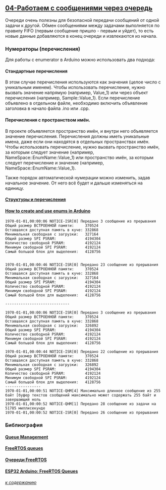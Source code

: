 ## [04-Работаем с сообщениями через очередь](#) 

Очереди очень полезны для безопасной передачи сообщений от одной задачи к другой. Обмен сообщениями между задачами выполняется по правилу FIFO (первым сообщение пришло -  первым и уйдет), то есть новые данные добавляются в конец очереди и извлекаются из начала.

### Нумераторы (перечисления)

Для работы с enumerator в Arduino можно использовать два подхода: 

#### Стандартные перечисления 

В этом случае перечисления используются как значения (целое число с уникальным именем). Чтобы использовать перечисление, нужно вызвать значение напрямую (например, Value_1) или через объект перечисления (например, Sample::Value_1). Если перечисление объявлено в отдельном файле, необходимо включить объявление заголовка в начало файла .ino или .cpp. 

#### Перечисления с пространством имён. 

В проекте объявляется пространство имён, и внутри него объявляется значение перечисления. Перечисления должны иметь уникальные имена, даже если они находятся в отдельных пространствах имён. Чтобы использовать перечисление, нужно вызвать пространство имён, за которым следует значение (например, NameSpace::EnumName::Value_1) или пространство имён, за которым следует перечисление и значение (например, NameSpace::EnumName::Value_1). 

Также порядок автоматической нумерации можно изменить, задав начальное значение. От него всё будет и дальше изменяться на единицу. 

#### [Структуры и перечисления](https://alexgyver.ru/lessons/struct/)

#### [How to create and use enums in Arduino](https://www.delasign.com/blog/how-to-create-and-use-enums-in-arduino/)

```
1970-01-01,00:00:06 NOTICE-ISR[0] Передано 3 сообщение из прерывания
Общий размер ВСТРОЕННОЙ памяти:     370524
Оставшаяся доступная память в куче: 332868
Минимальная свободная с загрузки:   327164
Общий размер SPI PSRAM:             4194304
Количество свободной PSRAM:         4192124
Минимум свободной SPI PSRAM:        4192124
Самый большой блок для выделения:   4128756


1970-01-01,00:00:46 NOTICE-ISR[0] Передано 23 сообщение из прерывания
Общий размер ВСТРОЕННОЙ памяти:     370524
Оставшаяся доступная память в куче: 332868
Минимальная свободная с загрузки:   327164
Общий размер SPI PSRAM:             4194304
Количество свободной PSRAM:         4192124
Минимум свободной SPI PSRAM:        4192124
Самый большой блок для выделения:   4128756

-----------------------------

1970-01-01,00:00:06 NOTICE-ISR[0] Передано 3 сообщение из прерывания
Общий размер ВСТРОЕННОЙ памяти:     370524
Оставшаяся доступная память в куче: 332868
Минимальная свободная с загрузки:   326892
Общий размер SPI PSRAM:             4194304
Количество свободной PSRAM:         4192124
Минимум свободной SPI PSRAM:        4192124
Самый большой блок для выделения:   4128756

1970-01-01,00:00:44 NOTICE-ISR[0] Передано 22 сообщение из прерывания
Общий размер ВСТРОЕННОЙ памяти:     370524
Оставшаяся доступная память в куче: 332868
Минимальная свободная с загрузки:   326892
Общий размер SPI PSRAM:             4194304
Количество свободной PSRAM:         4192124
Минимум свободной SPI PSRAM:        4192124
Самый большой блок для выделения:   4128756
----------------
1970-01-01,00:00:51 NOTICE-QHM[4] Максимально длинное сообщение из 255 байт [буфер текстов сообщений максимально может содержать 255 байт и завершающий ноль
1970-01-01,00:00:52 NOTICE-QHM[1] Передано 28 сообщение из задачи на 51785 миллисекунде
1970-01-01,00:00:52 NOTICE-ISR[0] Передано 26 сообщение из прерывания

```

### Библиография

#### [Queue Management](https://www.freertos.org/Documentation/02-Kernel/04-API-references/06-Queues/00-QueueManagement)

#### [FreeRTOS queues](https://www.freertos.org/Documentation/02-Kernel/02-Kernel-features/02-Queues-mutexes-and-semaphores/01-Queues)

#### [Очереди FreeRTOS](https://kotyara12.ru/iot/esp32_queue/)

#### [ESP32 Arduino: FreeRTOS Queues](https://techtutorialsx.com/2017/08/20/esp32-arduino-freertos-queues/)

###### [к содержанию](#%D0%B2%D0%B2%D0%B5%D0%B4%D0%B5%D0%BD%D0%B8%D0%B5---%D0%B1%D1%8B%D1%81%D1%82%D1%80%D0%BE%D0%B5-%D0%B7%D0%BD%D0%B0%D0%BA%D0%BE%D0%BC%D1%81%D1%82%D0%B2%D0%BE)
